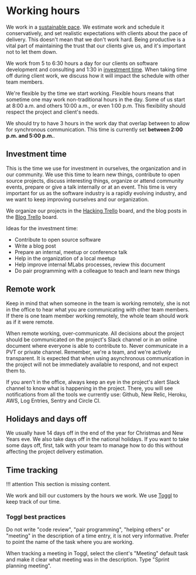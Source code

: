 # Working hours

We work in a [sustainable pace](http://www.extremeprogramming.org/rules/overtime.html). We estimate work and schedule it conservatively, and set realistic expectations with clients about the pace of delivery. This doesn't mean that we don't work hard. Being productive is a vital part of maintaining the trust that our clients give us, and it's important not to let them down.

We work from 5 to 6:30 hours a day for our clients on software development and consulting and 1:30 in [investment time](https://thoughtbot.com/playbook/our-company/time). When taking time off during client work, we discuss how it will impact the schedule with other team members.

We're flexible by the time we start working. Flexible hours means that sometime one may work non-traditional hours in the day. Some of us start at 8:00 a.m. and others 10:00 a.m., or even 1:00 p.m. This flexibility should respect the project and client's needs.

We should try to have 3 hours in the work day that overlap between to allow for synchronous communication. This time is currently set **between 2:00 p.m. and 5:00 p.m.**.

## Investment time

This is the time we use for investment in ourselves, the organization and in our community. We use this time to learn new things, contribute to open source projects, discuss interesting things, organize or attend community events, prepare or give a talk internally or at an event. This time is very important for us as the software industry is a rapidly evolving industry, and we want to keep improving ourselves and our organization.

We organize our projects in the [Hacking Trello](https://trello.com/b/6Qg8rle1/mochileiros-hacking) board, and the blog posts in the [Blog Trello](https://trello.com/b/zdmuA1MN/mochileiros-blog) board.

Ideas for the investment time:

* Contribute to open source software
* Write a blog post
* Prepare an internal, meetup or conference talk
* Help in the organization of a local meetup
* Help improve internal MLabs processes, review this document
* Do pair programming with a colleague to teach and learn new things

## Remote work

Keep in mind that when someone in the team is working remotely, she is not in the office to hear what you are communicating with other team members. If there is one team member working remotely, the whole team should work as if it were remote.

When remote working, over-communicate. All decisions about the project should be communicated on the project's Slack channel or in an online document where everyone is able to contribute to. Never communicate in a PVT or private channel. Remember, we're a team, and we're actively transparent. It is expected that when using asynchronous communication in the project will not be immediately available to respond, and not expect them to.

If you aren't in the office, always keep an eye in the project's alert Slack channel to know what is happening in the project. There, you will see notifications from all the tools we currently use: Github, New Relic, Heroku, AWS, Log Entries, Sentry and Circle CI.

## Holidays and days off

We usually have 14 days off in the end of the year for Christmas and New Years eve. We also take days off in the national holidays. If you want to take some days off, first, talk with your team to manage how to do this without affecting the project delivery estimation.

## Time tracking

!!! attention
    This section is missing content.

We work and bill our customers by the hours we work. We use [Toggl](https://www.toggl.com) to keep track of our time.

### Toggl best practices

Do not write "code review", "pair programming", "helping others" or "meeting" in the description of a time entry, it is not very informative. Prefer to point the name of the task where you are working.

When tracking a meeting in Toggl, select the client's "Meeting" default task and make it clear what meeting was in the description. Type "Sprint planning meeting".
